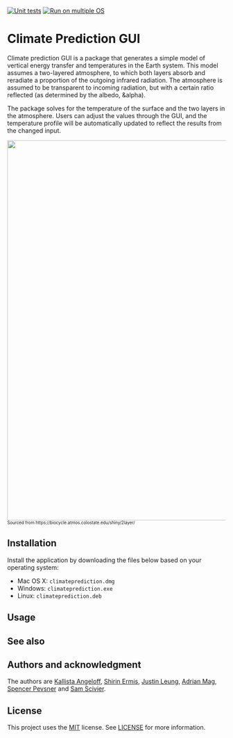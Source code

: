 [![Unit tests](https://github.com/shirin-ermis/climate_prediction_GUI/actions/workflows/unit-tests.yml/badge.svg)](https://github.com/shirin-ermis/climate_prediction_GUI/actions/workflows/unit-tests.yml)
[![Run on multiple OS](https://github.com/shirin-ermis/climate_prediction_GUI/actions/workflows/os-test.yml/badge.svg)](https://github.com/shirin-ermis/climate_prediction_GUI/actions/workflows/os-test.yml)


# Climate Prediction GUI

Climate prediction GUI is a package that generates a simple model of vertical energy transfer and temperatures in the Earth system. This model assumes a two-layered atmosphere, to which both layers absorb and reradiate a proportion of the outgoing infrared radiation. The atmosphere is assumed to be transparent to incoming radiation, but with a certain ratio reflected (as determined by the albedo, &alpha). 

The package solves for the temperature of the surface and the two layers in the atmosphere. Users can adjust the values through the GUI, and the temperature profile will be automatically updated to reflect the results from the changed input.

<img src="https://biocycle.atmos.colostate.edu/shiny/2layer/model.png" data-canonical-src="https://biocycle.atmos.colostate.edu/shiny/2layer" width="1112" height="875" />
<sub><sup>Sourced from https://biocycle.atmos.colostate.edu/shiny/2layer/</sup></sub>

## Installation
Install the application by downloading the files below based on your operating system:  
- Mac OS X: `climateprediction.dmg`  
- Windows: `climateprediction.exe`  
- Linux: `climateprediction.deb`

## Usage

## See also

## Authors and acknowledgment
The authors are [Kallista Angeloff][1], [Shirin Ermis][2], [Justin Leung][3], [Adrian Mag][4], [Spencer Pevsner][5] and [Sam Scivier][6]. 

[1]: https://github.com/kallista-angeloff
[2]: https://github.com/shirin-ermis
[3]: https://github.com/justinleung4732
[4]: https://github.com/Adrian-Mag
[5]: https://github.com/synapsidfan
[6]: https://github.com/sscivier
## License
This project uses the [MIT](https://choosealicense.com/licenses/mit/) license. See [LICENSE](https://github.com/shirin-ermis/climate_prediction_GUI/blob/%234readme/LICENSE) for more information. 
